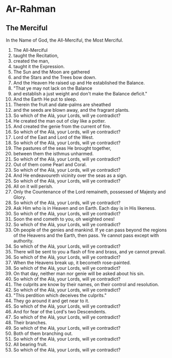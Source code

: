 # Ar-Rahman
## The Merciful

In the Name of God, the All-Merciful, the Most Merciful.

1. The All-Merciful
2. taught the Recitation,
3. created the man,
4. taught it the Expression.
5. The Sun and the Moon are gathered
6. and the Stars and the Trees bow down.
7. And the Heaven He raised up and He established the Balance.
8. "That ye may not lack on the Balance
9. and establish a just weight and don't make the Balance deficit."
10. And the Earth He put to sleep.
11. Therein the fruit and date-palms are sheathed
12. and the seeds are blown away, and the fragrant plants.
13. So which of the Alá, your Lords, will ye contradict?
14. He created the man out of clay like a potter.
15. And created the genie from the current of fire.
16. So which of the Alá, your Lords, will ye contradict?
17. Lord of the East and Lord of the West.
18. So which of the Alá, your Lords, will ye contradict?
19. The pastures of the seas He brought together,
20. between them the isthmus unharmed.
21. So which of the Alá, your Lords, will ye contradict?
22. Out of them come Pearl and Coral.
23. So which of the Alá, your Lords, will ye contradict?
24. And He endeavoureth vicinity over the seas as a sign.
25. So which of the Alá, your Lords, will ye contradict?
26. All on it will perish.
27. Only the Countenance of the Lord remaineth, possessed of Majesty and Glory.
28. So which of the Alá, your Lords, will ye contradict?
29. Ask Him who is in Heaven and on Earth. Each day is in His likeness.
30. So which of the Alá, your Lords, will ye contradict?
31. Soon the end cometh to you, oh weighted ones!
32. So which of the Alá, your Lords, will ye contradict?
33. Oh people of the genies and mankind. If ye can pass beyond the regions of the Heavens and the Earth, then pass. Ye cannot pass except with authority.
34. So which of the Alá, your Lords, will ye contradict?
35. There will be sent to you a flash of fire and brass, and ye cannot prevail.
36. So which of the Alá, your Lords, will ye contradict?
37. When the Heavens break up, it becometh rose-painted.
38. So which of the Alá, your Lords, will ye contradict?
39. On that day, neither man nor genie will be asked about his sin.
40. So which of the Alá, your Lords, will ye contradict?
41. The culprits are know by their names, on their control and resolution.
42. So which of the Alá, your Lords, will ye contradict?
43. "This perdition which deceives the culprits."
44. They go around it and get near to it.
45. So which of the Alá, your Lords, will ye contradict?
46. And for fear of the Lord's two Descendents.
47. So which of the Alá, your Lords, will ye contradict?
48. Their branches.
49. So which of the Alá, your Lords, will ye contradict?
50. Both of them branching out.
51. So which of the Alá, your Lords, will ye contradict?
52. All bearing fruit.
53. So which of the Alá, your Lords, will ye contradict?

